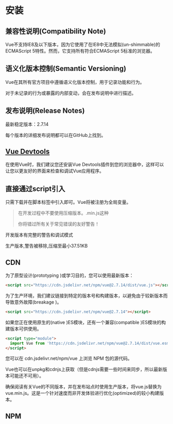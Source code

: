# 安装

## 兼容性说明(Compatibility Note)

Vue不支持IE8及以下版本，因为它使用了在IE8中无法模拟(un-shimmable)的ECMAScript 5特性。然而，它支持所有符合ECMAScript 5标准的浏览器。

## 语义化版本控制(Semantic Versioning)

Vue在其所有官方项目中遵循语义化版本控制，用于记录功能和行为。

对于未记录的行为或暴露的内部变动，会在发布说明中进行描述。

## 发布说明(Release Notes)

最新稳定版本：2.7.14

每个版本的详细发布说明都可以在GitHub上找到。

## [Vue Devtools](https://v2.vuejs.org/v2/guide/installation.html#Vue-Devtools)

在使用Vue时，我们建议您还安装Vue Devtools插件到您的浏览器中，这样可以让您以更友好的界面来检查和调试Vue应用程序。

## 直接通过script引入

只需下载并在脚本标签中引入即可。Vue将被注册为全局变量。

>在开发过程中不要使用压缩版本。.min.js这种
>
>你将错过所有关于常见错误的友好警告！

开发版本有完整的警告和调试模式

生产版本,警告被移除,压缩至最小37.51KB

## CDN

为了原型设计(prototyping )或学习目的，您可以使用最新版本：

```html	
<script src="https://cdn.jsdelivr.net/npm/vue@2.7.14/dist/vue.js"></script>
```

为了生产环境，我们建议链接到特定的版本号和构建版本，以避免由于较新版本而导致意外故障(breakage )。

```html
<script src="https://cdn.jsdelivr.net/npm/vue@2.7.14"></script>
```

如果您正在使用原生的(native )ES模块，还有一个兼容(compatible )ES模块的构建版本可供使用。

```html
<script type="module">
  import Vue from 'https://cdn.jsdelivr.net/npm/vue@2.7.14/dist/vue.esm.browser.js'
</script>
```

您可以在 cdn.jsdelivr.net/npm/vue 上浏览 NPM 包的源代码。

Vue也可以在unpkg和cdnjs上获取（但是cdnjs需要一些时间来同步，所以最新版本可能还不可用）。

确保阅读有关Vue的不同版本，并在发布站点时使用生产版本，将vue.js替换为vue.min.js。这是一个针对速度而非开发体验进行优化(optimized)的较小构建版本。

## NPM

